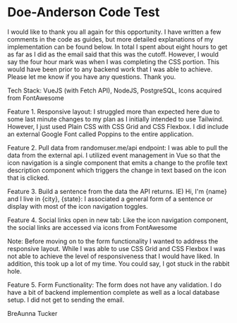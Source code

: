 # Doe-Anderson Code Test

I would like to thank you all again for this opportunity. I have written a few comments in the code as guides, but more detailed explanations of my implementation can be found below. In total I spent about eight hours to get as far as I did as the email said that this was the cutoff. However, I would say the four hour mark was when I was completing the CSS portion. This would have been prior to any backend work that I was able to achieve. Please let me know if you have any questions. Thank you.


Tech Stack: VueJS (with Fetch API), NodeJS, PostgreSQL, Icons acquired from FontAwesome

Feature 1. Responsive layout: I struggled more than expected here due to some last minute changes to my plan as I initially intended to use Tailwind. However, I just used Plain CSS with CSS Grid and CSS Flexbox. I did include an external Google Font called Poppins to the entire application.

Feature 2. Pull data from randomuser.me/api endpoint: I was able to pull the data from the external api. I utilized event management in Vue so that the icon navigation is a single component that emits a change to the profile text description component which triggers the change in text based on the icon that is clicked.

Feature 3. Build a sentence from the data the API returns. IE) Hi, I'm {name} and I live in {city}, {state}: I associated a general form of a sentence or display with most of the icon navigation toggles. 

Feature 4. Social links open in new tab: Like the icon navigation component, the social links are accessed via icons from FontAwesome

Note: Before moving on to the form functionality I wanted to address the responsive layout. While I was able to use CSS Grid and CSS Flexbox I was not able to achieve the level of responsiveness that I would have liked. In addition, this took up a lot of my time. You could say, I got stuck in the rabbit hole.

Feature 5. Form Functionality: The form does not have any validation. I do have a bit of backend implemention complete as well as a local database setup. I did not get to sending the email.

BreAunna Tucker
